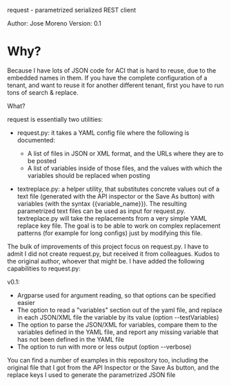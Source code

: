 request - parametrized serialized REST client

Author: Jose Moreno
Version: 0.1

<h1>Why?</h1>

Because I have lots of JSON code for ACI that is hard to reuse, due to the embedded names in them. If you have the complete configuration of a tenant, and want to reuse it for another different tenant, first you have to run tons of search & replace.

What?

request is essentially two utilities:
- request.py: it takes a YAML config file where the following is documented:
  * A list of files in JSON or XML format, and the URLs where they are to be posted
  * A list of variables inside of those files, and the values with which the variables should be replaced when posting

- textreplace.py: a helper utility, that substitutes concrete values out of a text file (generated with the API inspector or the Save As button) with variables (with the syntax {{variable_name}}). The resulting parametrized text files can be used as input for request.py. textreplace.py will take the replacements from a very simple YAML replace key file. The goal is to be able to work on complex replacement patterns (for example for long configs) just by modifying this file.

The bulk of improvements of this project focus on request.py. I have to admit I did not create request.py, but received it from colleagues. Kudos to the original author, whoever that might be. I have added the following capabilities to request.py:

v0.1:
- Argparse used for argument reading, so that options can be specified easier
- The option to read a "variables" section out of the yaml file, and replace in each JSON/XML file the variable by its value (option --testVariables)
- The option to parse the JSON/XML for variables, compare them to the variables defined in the YAML file, and report any missing variable that has not been defined in the YAML file
- The option to run with more or less output (option --verbose)

You can find a number of examples in this repository too, including the original file that I got from the API Inspector or the Save As button, and the replace keys I used to generate the parametrized JSON file


